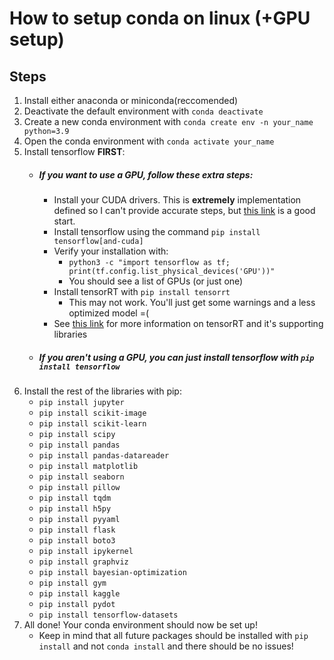 
# How to setup conda on linux (+GPU setup)

## Steps
 1. Install either anaconda or miniconda(reccomended)
 2. Deactivate the default environment with ```conda deactivate```
 3. Create a new conda environment with ```conda create env -n your_name python=3.9```
 4. Open the conda environment with ```conda activate your_name```
 5. Install tensorflow **FIRST**:
    - ##### If you want to use a GPU, follow these extra steps:
        - Install your CUDA drivers. This is **extremely** implementation defined so I can't provide accurate steps, but [this link](https://www.nvidia.com/en-us/drivers/) is a good start.
        - Install tensorflow using the command ```pip install tensorflow[and-cuda]```
        - Verify your installation with:
            - ```python3 -c "import tensorflow as tf; print(tf.config.list_physical_devices('GPU'))"```
            - You should see a list of GPUs (or just one)
        - Install tensorRT with ```pip install tensorrt```
            - This may not work. You'll just get some warnings and a less optimized model =(
        - See [this link](https://docs.nvidia.com/deeplearning/tensorrt/install-guide/index.html#installing) for more information on tensorRT and it's supporting libraries
    - ##### If you aren't using a GPU, you can just install tensorflow with ```pip install tensorflow```
6. Install the rest of the libraries with pip:
    - ```pip install jupyter```
    - ```pip install scikit-image```
    - ```pip install scikit-learn```
    - ```pip install scipy```
    - ```pip install pandas```
    - ```pip install pandas-datareader```
    - ```pip install matplotlib```
    - ```pip install seaborn```
    - ```pip install pillow```
    - ```pip install tqdm```
    - ```pip install h5py```
    - ```pip install pyyaml```
    - ```pip install flask```
    - ```pip install boto3```
    - ```pip install ipykernel```
    - ```pip install graphviz```
    - ```pip install bayesian-optimization```
    - ```pip install gym```
    - ```pip install kaggle```
    - ```pip install pydot```
    - ```pip install tensorflow-datasets```
7. All done! Your conda environment should now be set up!
    - Keep in mind that all future packages should be installed with ```pip install``` and not ```conda install``` and there should be no issues!